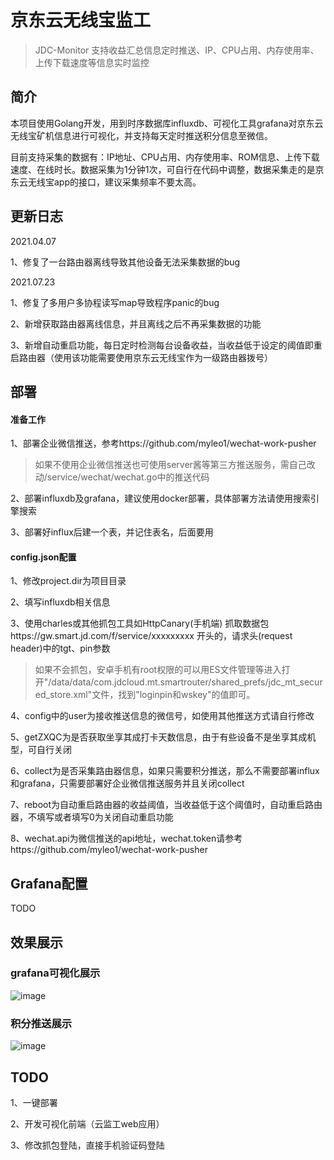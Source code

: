 # 京东云无线宝监工

> JDC-Monitor  支持收益汇总信息定时推送、IP、CPU占用、内存使用率、上传下载速度等信息实时监控

## 简介

本项目使用Golang开发，用到时序数据库influxdb、可视化工具grafana对京东云无线宝矿机信息进行可视化，并支持每天定时推送积分信息至微信。

目前支持采集的数据有：IP地址、CPU占用、内存使用率、ROM信息、上传下载速度、在线时长。数据采集为1分钟1次，可自行在代码中调整，数据采集走的是京东云无线宝app的接口，建议采集频率不要太高。

## 更新日志

2021.04.07 

1、修复了一台路由器离线导致其他设备无法采集数据的bug

2021.07.23 

1、修复了多用户多协程读写map导致程序panic的bug

2、新增获取路由器离线信息，并且离线之后不再采集数据的功能

3、新增自动重启功能，每日定时检测每台设备收益，当收益低于设定的阈值即重启路由器（使用该功能需要使用京东云无线宝作为一级路由器拨号）

## 部署

#### 准备工作

1、部署企业微信推送，参考https://github.com/myleo1/wechat-work-pusher

> 如果不使用企业微信推送也可使用server酱等第三方推送服务，需自己改动/service/wechat/wechat.go中的推送代码

2、部署influxdb及grafana，建议使用docker部署，具体部署方法请使用搜索引擎搜索

3、部署好influx后建一个表，并记住表名，后面要用

#### config.json配置

1、修改project.dir为项目目录

2、填写influxdb相关信息

3、使用charles或其他抓包工具如HttpCanary(手机端) 抓取数据包https://gw.smart.jd.com/f/service/xxxxxxxxx  开头的，请求头(request header)中的tgt、pin参数

> 如果不会抓包，安卓手机有root权限的可以用ES文件管理等进入打开"/data/data/com.jdcloud.mt.smartrouter/shared_prefs/jdc_mt_secured_store.xml"文件，找到"loginpin和wskey"的值即可。

4、config中的user为接收推送信息的微信号，如使用其他推送方式请自行修改

5、getZXQC为是否获取坐享其成打卡天数信息，由于有些设备不是坐享其成机型，可自行关闭

6、collect为是否采集路由器信息，如果只需要积分推送，那么不需要部署influx和grafana，只需要部署好企业微信推送服务并且关闭collect

7、reboot为自动重启路由器的收益阈值，当收益低于这个阈值时，自动重启路由器，不填写或者填写0为关闭自动重启功能

8、wechat.api为微信推送的api地址，wechat.token请参考https://github.com/myleo1/wechat-work-pusher

## Grafana配置

TODO

## 效果展示

### grafana可视化展示

![image](https://user-images.githubusercontent.com/66349676/111759475-993a9980-88d8-11eb-874a-26500c1d5398.png)



### 积分推送展示

![image](https://user-images.githubusercontent.com/66349676/111759767-ecace780-88d8-11eb-9bfa-05df471bf51c.png)



## TODO

1、一键部署

2、开发可视化前端（云监工web应用）

3、修改抓包登陆，直接手机验证码登陆
